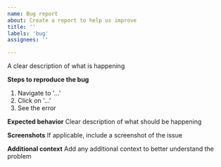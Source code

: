 ```yaml
---
name: Bug report
about: Create a report to help us improve
title: ''
labels: 'bug'
assignees: ''

---
```


A clear description of what is happening

**Steps to reproduce the bug**
1. Navigate to '...'
2. Click on '...'
3. See the error

**Expected behavior**
Clear description of what should be happening

**Screenshots**
If applicable, include a screenshot of the issue

**Additional context**
Add any additional context to better understand the problem
